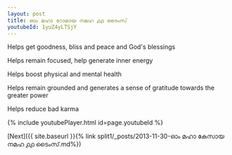 ```yaml
---
layout: post
title: ഓം മഹാ റോമായ നമഹ ൧൧ ടൈംസ്
youtubeId: 1yuZ4yLTSjY
---
```

 
 
Helps get goodness, bliss and peace and God's blessings
 
Helps remain focused, help generate inner energy 
 
Helps boost physical and mental health 
 
Helps remain grounded and generates a sense of gratitude towards the greater power 
 
Helps reduce bad karma
 
 
 
 


{% include youtubePlayer.html id=page.youtubeId %}
 
[Next]({{ site.baseurl }}{% link  split1/_posts/2013-11-30-ഓം മഹാ കേസായ നമഹ ൧൧ ടൈംസ്.md%})
 
